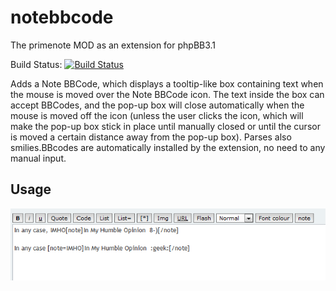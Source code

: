 # notebbcode
The primenote MOD as an extension for phpBB3.1

Build Status: [![Build Status](https://travis-ci.org/3D-I/notebbcode.svg)](https://travis-ci.org/3D-I/notebbcode)

 Adds a Note BBCode, which displays a tooltip-like box containing text when the mouse is moved over the Note BBCode icon. The text inside the box can accept BBCodes, and the pop-up box will close automatically when the mouse is moved off the icon (unless the user clicks the icon, which will make the pop-up box stick in place until manually closed or until the cursor is moved a certain distance away from the pop-up box). Parses also smilies.BBcodes are automatically installed by the extension, no need to any manual input.

## Usage

![Screenshot](Screenshot_1.png)

